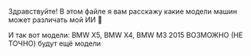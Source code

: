 Здравствуйте! В этом файле я вам расскажу какие модели машин может различать мой ИИ 🚗

И так вот модели: BMW X5, BMW X4, BMW M3 2015
ВОЗМОЖНО (НЕ ТОЧНО) будут ещё модели
